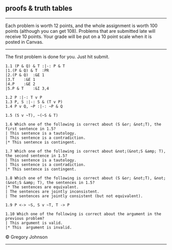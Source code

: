 ## proofs & truth tables

---

Each problem is worth 12 points, and the whole assignment is worth 100 points (although you can get 108). Problems that are submitted late will receive 10 points. Your grade will be put on a 10 point scale when it is posted in Canvas. 

---

The first problem is done for you. Just hit submit.

~~~{.ProofChecker .JohnsonSL options="fonts tabindent render" guides="fitch" points="12" late-credit="10"}
1.1 (P & Q) & T :|-: P & T
|1.(P & Q) & T	:PR
|2.(P & Q)	:&E 1
|3.T	:&E 1
|4.P	:&E 2
|5.P & T	:&I 3,4 
~~~

~~~{.ProofChecker .JohnsonSL options="fonts tabindent render" guides="fitch" points="12" late-credit="10"}
1.2 P :|-: T v P 
1.3 P, S :|-: S & (T v P)
1.4 P v Q, ~P :|-: ~P & Q
~~~

~~~{.TruthTable .Simple system="magnusSL" options="nocounterexample autoAtoms" points="10" late-credit="8"}
1.5 (S v ~T), ~(~S & T)
~~~

~~~{.QualitativeProblem .MultipleChoice options="exam" points="10" late-credit="8"}
1.6 Which one of the following is correct about (S &or; &not;T), the first sentence in 1.5?
| This sentence is a tautology.
| This sentence is a contradiction.
|* This sentence is contingent.
~~~

~~~{.QualitativeProblem .MultipleChoice options="exam" points="10" late-credit="8"}
1.7 Which one of the following is correct about &not;(&not;S &amp; T), the second sentence in 1.5?
| This sentence is a tautology.
| This sentence is a contradiction.
|* This sentence is contingent.
~~~

~~~{.QualitativeProblem .MultipleChoice options="exam" points="10" late-credit="8"}
1.8 Which one of the following is correct about (S &or; &not;T), &not;(&not;S &amp; T), the sentences in 1.5?
|* The sentences are equivalent.
| The sentences are jointly inconsistent.
| The sentences are jointly consistent (but not equivalent).
~~~


~~~{.TruthTable .Validity system="magnusSL" options="turnstilemark nocounterexample nodash autoAtoms" points="10" late-credit="8"}
1.9 P <-> ~S, S v ~T, T -> P
~~~

~~~{.QualitativeProblem .MultipleChoice options="exam" points="10" late-credit="8"}
1.10 Which one of the following is correct about the argument in the previous problem?
| This argument is valid.
|* This  argument is invalid.
~~~


<p>&copy; <script>document.write(new Date().getFullYear())</script> Gregory Johnson</p>
 
---
